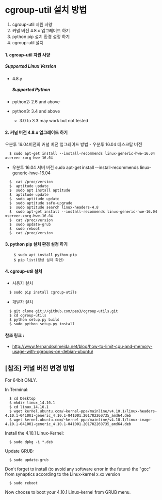 cgroup-util 설치 방법
=====================

1.	cgroup-util 지원 사양
2.	커널 버전 4.8.x 업그레이드 하기
3.	python pip 설치 환경 설정 하기
4.	cgroup-util 설치

#### 1. cgroup-util 지원 사양

##### Supported Linux Version

-	4.8.y

	##### Supported Python

-	python2: 2.6 and above

-	python3: 3.4 and above

	-	3.0 to 3.3 may work but not tested

#### 2. 커널 버전 4.8.x 업그레이드 하기

우분투 16.04버전의 커널 버전 업그레이드 방법 - 우분투 16.04 데스크탑 버전

```
  $ sudo apt-get install --install-recommends linux-generic-hwe-16.04 xserver-xorg-hwe-16.04
```

-	우분투 16.04 서버 버전 sudo apt-get install --install-recommends linux-generic-hwe-16.04

```
  $  cat /proc/version
  $  aptitude update
  $  sudo apt install aptitude
  $  aptitude update
  $  sudo aptitude update
  $  sudo aptitude safe-upgrade
  $  sudo aptitude search linux-headers-4.8
  $  sudo apt-get install --install-recommends linux-generic-hwe-16.04 xserver-xorg-hwe-16.04
  $  cat /proc/version
  $  sudo update-grub
  $  sudo reboot
  $  cat /proc/version
```

#### 3. python pip 설치 환경 설정 하기

```
	$ sudo apt install python-pip
	$ pip list(정상 설치 확인)
```

#### 4. cgroup-util 설치

-	사용자 설치

```
  $ sudo pip install cgroup-utils
```

-	개발자 설치

```
  $ git clone git://github.com/peo3/cgroup-utils.git
  $ cd cgroup-utils
  $ python setup.py build
  $ sudo python setup.py install
```

#### 참조 링크 :

-	http://www.fernandoalmeida.net/blog/how-to-limit-cpu-and-memory-usage-with-cgroups-on-debian-ubuntu/

[참조] 커널 버전 변경 방법
--------------------------

For 64bit ONLY.

In Terminal:

```
  $ cd Desktop
  $ mkdir linux_14.10.1
  $ cd linux_14.10.1
  $ wget kernel.ubuntu.com/~kernel-ppa/mainline/v4.10.1/linux-headers-4.10.1-041001-generic_4.10.1-041001.201702260735_amd64.deb
  $ wget kernel.ubuntu.com/~kernel-ppa/mainline/v4.10.1/linux-image-4.10.1-041001-generic_4.10.1-041001.201702260735_amd64.deb
```

Install the 4.10.1 Linux-Kernel:

```
  $ sudo dpkg -i *.deb
```

Update GRUB:

```
  $ sudo update-grub
```

Don't forget to install (to avoid any software error in the future) the "gcc" from synaptics according to the Linux-kernel x.xx version

```
  $ sudo reboot
```

Now choose to boot your 4.10.1 Linux-kernel from GRUB menu.
